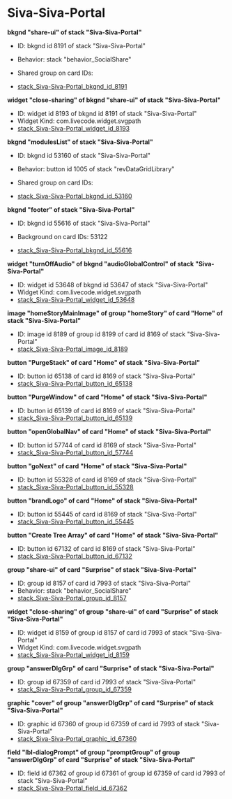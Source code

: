 # Siva-Siva-Portal
**bkgnd "share-ui" of stack "Siva-Siva-Portal"**
* ID: bkgnd id 8191 of stack "Siva-Siva-Portal"
* Behavior: stack "behavior_SocialShare"

* Shared group on card IDs: 
* [stack_Siva-Siva-Portal_bkgnd_id_8191](./ScriptTracker/Siva-Siva-Portal_Scripts/stack_Siva-Siva-Portal_bkgnd_id_8191.livecodescript)

**widget "close-sharing" of bkgnd "share-ui" of stack "Siva-Siva-Portal"**
* ID: widget id 8193 of bkgnd id 8191 of stack "Siva-Siva-Portal"
* Widget Kind: com.livecode.widget.svgpath
* [stack_Siva-Siva-Portal_widget_id_8193](./ScriptTracker/Siva-Siva-Portal_Scripts/stack_Siva-Siva-Portal_widget_id_8193.livecodescript)

**bkgnd "modulesList" of stack "Siva-Siva-Portal"**
* ID: bkgnd id 53160 of stack "Siva-Siva-Portal"
* Behavior: button id 1005 of stack "revDataGridLibrary"

* Shared group on card IDs: 
* [stack_Siva-Siva-Portal_bkgnd_id_53160](./ScriptTracker/Siva-Siva-Portal_Scripts/stack_Siva-Siva-Portal_bkgnd_id_53160.livecodescript)

**bkgnd "footer" of stack "Siva-Siva-Portal"**
* ID: bkgnd id 55616 of stack "Siva-Siva-Portal"

* Background on card IDs: 53122
* [stack_Siva-Siva-Portal_bkgnd_id_55616](./ScriptTracker/Siva-Siva-Portal_Scripts/stack_Siva-Siva-Portal_bkgnd_id_55616.livecodescript)

**widget "turnOffAudio" of bkgnd "audioGlobalControl" of stack "Siva-Siva-Portal"**
* ID: widget id 53648 of bkgnd id 53647 of stack "Siva-Siva-Portal"
* Widget Kind: com.livecode.widget.svgpath
* [stack_Siva-Siva-Portal_widget_id_53648](./ScriptTracker/Siva-Siva-Portal_Scripts/stack_Siva-Siva-Portal_widget_id_53648.livecodescript)

**image "homeStoryMainImage" of group "homeStory" of card "Home" of stack "Siva-Siva-Portal"**
* ID: image id 8189 of group id 8199 of card id 8169 of stack "Siva-Siva-Portal"
* [stack_Siva-Siva-Portal_image_id_8189](./ScriptTracker/Siva-Siva-Portal_Scripts/stack_Siva-Siva-Portal_image_id_8189.livecodescript)

**button "PurgeStack" of card "Home" of stack "Siva-Siva-Portal"**
* ID: button id 65138 of card id 8169 of stack "Siva-Siva-Portal"
* [stack_Siva-Siva-Portal_button_id_65138](./ScriptTracker/Siva-Siva-Portal_Scripts/stack_Siva-Siva-Portal_button_id_65138.livecodescript)

**button "PurgeWindow" of card "Home" of stack "Siva-Siva-Portal"**
* ID: button id 65139 of card id 8169 of stack "Siva-Siva-Portal"
* [stack_Siva-Siva-Portal_button_id_65139](./ScriptTracker/Siva-Siva-Portal_Scripts/stack_Siva-Siva-Portal_button_id_65139.livecodescript)

**button "openGlobalNav" of card "Home" of stack "Siva-Siva-Portal"**
* ID: button id 57744 of card id 8169 of stack "Siva-Siva-Portal"
* [stack_Siva-Siva-Portal_button_id_57744](./ScriptTracker/Siva-Siva-Portal_Scripts/stack_Siva-Siva-Portal_button_id_57744.livecodescript)

**button "goNext" of card "Home" of stack "Siva-Siva-Portal"**
* ID: button id 55328 of card id 8169 of stack "Siva-Siva-Portal"
* [stack_Siva-Siva-Portal_button_id_55328](./ScriptTracker/Siva-Siva-Portal_Scripts/stack_Siva-Siva-Portal_button_id_55328.livecodescript)

**button "brandLogo" of card "Home" of stack "Siva-Siva-Portal"**
* ID: button id 55445 of card id 8169 of stack "Siva-Siva-Portal"
* [stack_Siva-Siva-Portal_button_id_55445](./ScriptTracker/Siva-Siva-Portal_Scripts/stack_Siva-Siva-Portal_button_id_55445.livecodescript)

**button "Create Tree Array" of card "Home" of stack "Siva-Siva-Portal"**
* ID: button id 67132 of card id 8169 of stack "Siva-Siva-Portal"
* [stack_Siva-Siva-Portal_button_id_67132](./ScriptTracker/Siva-Siva-Portal_Scripts/stack_Siva-Siva-Portal_button_id_67132.livecodescript)

**group "share-ui" of card "Surprise" of stack "Siva-Siva-Portal"**
* ID: group id 8157 of card id 7993 of stack "Siva-Siva-Portal"
* Behavior: stack "behavior_SocialShare"
* [stack_Siva-Siva-Portal_group_id_8157](./ScriptTracker/Siva-Siva-Portal_Scripts/stack_Siva-Siva-Portal_group_id_8157.livecodescript)

**widget "close-sharing" of group "share-ui" of card "Surprise" of stack "Siva-Siva-Portal"**
* ID: widget id 8159 of group id 8157 of card id 7993 of stack "Siva-Siva-Portal"
* Widget Kind: com.livecode.widget.svgpath
* [stack_Siva-Siva-Portal_widget_id_8159](./ScriptTracker/Siva-Siva-Portal_Scripts/stack_Siva-Siva-Portal_widget_id_8159.livecodescript)

**group "answerDlgGrp" of card "Surprise" of stack "Siva-Siva-Portal"**
* ID: group id 67359 of card id 7993 of stack "Siva-Siva-Portal"
* [stack_Siva-Siva-Portal_group_id_67359](./ScriptTracker/Siva-Siva-Portal_Scripts/stack_Siva-Siva-Portal_group_id_67359.livecodescript)

**graphic "cover" of group "answerDlgGrp" of card "Surprise" of stack "Siva-Siva-Portal"**
* ID: graphic id 67360 of group id 67359 of card id 7993 of stack "Siva-Siva-Portal"
* [stack_Siva-Siva-Portal_graphic_id_67360](./ScriptTracker/Siva-Siva-Portal_Scripts/stack_Siva-Siva-Portal_graphic_id_67360.livecodescript)

**field "lbl-dialogPrompt" of group "promptGroup" of group "answerDlgGrp" of card "Surprise" of stack "Siva-Siva-Portal"**
* ID: field id 67362 of group id 67361 of group id 67359 of card id 7993 of stack "Siva-Siva-Portal"
* [stack_Siva-Siva-Portal_field_id_67362](./ScriptTracker/Siva-Siva-Portal_Scripts/stack_Siva-Siva-Portal_field_id_67362.livecodescript)

